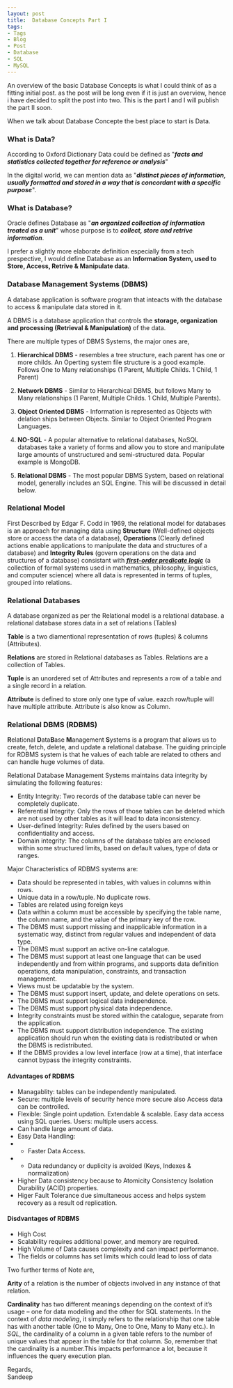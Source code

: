 ```yaml
---
layout: post
title:  Database Concepts Part I
tags:
- Tags
- Blog
- Post
- Database
- SQL
- MySQL
---
```


An overview of the basic Database Concepts is what I could think of as a fitting initial post. as the post will be long even if it is just an overview, hence i have decided to split the post into two. This is the part I and I will publish the part II soon.

When we talk about Database Concepte the best place to start is Data.

### **What is Data?**
According to Oxford Dictionary Data could be defined as "***facts and statistics collected together for reference or analysis***"

In the digital world, we can mention data as "***distinct pieces of information, usually formatted and stored in a way that is concordant with a specific purpose***".

### **What is Database?**

Oracle defines Database as "***an organized
collection of information treated as a unit***" whose purpose is to ***collect, store and retrive information***.

I prefer a slightly more elaborate definition especially from a tech prespective, I would define Database as an **Information System, used to Store, Access, Retrive & Manipulate data**.

### **Database Management Systems (DBMS)**

A database application is software program that inteacts with the database to access & manipulate data stored in it. 

A DBMS is a database application that controls the **storage, organization and processing (Retrieval & Manipulation)** of the data.

There are multiple types of DBMS Systems, the major ones are,

1. **Hierarchical DBMS** - resembles a tree structure, each parent has one or more childs. An Operting system file structure is a good example. Follows One to Many relationships (1 Parent, Multiple Childs. 1 Child, 1 Parent)

2. **Network DBMS** - Similar to Hierarchical DBMS, but follows Many to Many relationships (1 Parent, Multiple Childs. 1 Child, Multiple Parents).

3. **Object Oriented DBMS** - Information is represented as Objects with delation ships between Objects. Similar to Object Oriented Program Languages.

4. **NO-SQL** - A popular alternative to relational databases, NoSQL databases take a variety of forms and allow you to store and manipulate large amounts of unstructured and semi-structured data. Popular example is MongoDB.

5. **Relational DBMS** - The most popular DBMS System, based on relational model, generally includes an SQL Engine. This will be discussed in detail below.

### **Relational Model**

First Described by Edgar F. Codd in 1969, the relational model for databases is an approach for managing data using **Structure** (Well-defined objects store or access the data of a database), **Operations** (Clearly defined actions enable applications to manipulate the data and structures of a database) and **Integrity Rules** (govern operations on the data and structures of a database) consistant with [***first-order predicate logic***](https://en.wikipedia.org/wiki/First-order_logic) (a collection of formal systems used in mathematics, philosophy, linguistics, and computer science) where all data is represented in terms of tuples, grouped into relations.

### **Relational Databases**

A database organized as per the Relational model is a relational database. a relational database stores data in a set of relations (Tables)

**Table** is a two diamentional representation of rows (tuples) & columns (Attributes). 

**Relations** are stored in Relational databases as Tables. Relations are a collection of Tables.

**Tuple** is an unordered set of Attributes and represents a row of a table and a single record in a relation.

**Attribute** is defined to store only one type of value. eazch row/tuple will have multiple attribute. Attribute is also know as Column.

### **Relational DBMS (RDBMS)**

**R**elational **D**ata**B**ase **M**anagement **S**ystems is a program that allows us to create, fetch, delete, and update a relational database. The guiding principle for RDBMS system is that he values of each table are related to others and can handle huge volumes of data.

Relational Database Management Systems maintains data integrity by simulating the following features:   
- Entity Integrity: Two records of the database table can never be completely duplicate.
- Referential Integrity: Only the rows of those tables can be deleted which are not used by other tables as it will lead to data inconsistency.
- User-defined Integrity: Rules defined by the users based on confidentiality and access.
- Domain integrity: The columns of the database tables are enclosed within some structured limits, based on default values, type of data or ranges.

Major Characteristics of RDBMS systems are:

- Data should be represented in tables, with values in columns within rows.
- Unique data in a row/tuple. No duplicate rows.
- Tables are related using foreign keys
- Data within a column must be accessible by specifying the table name, the column name, and the value of the primary key of the row.
- The DBMS must support missing and inapplicable information in a systematic way, distinct from regular values and independent of data type.
- The DBMS must support an active on-line catalogue.
- The DBMS must support at least one language that can be used independently and from within programs, and supports data definition operations, data manipulation, constraints, and transaction management.
- Views must be updatable by the system.
- The DBMS must support insert, update, and delete operations on sets.
- The DBMS must support logical data independence.
- The DBMS must support physical data independence.
- Integrity constraints must be stored within the catalogue, separate from the application.
- The DBMS must support distribution independence.  The existing application should run when the existing data is redistributed or when the DBMS is redistributed.
- If the DBMS provides a low level interface (row at a time), that interface cannot bypass the integrity constraints.

#### **Advantages of RDBMS**

- Managablity: tables can be independently manipulated.
- Secure: multiple levels of security hence more secure also Access data can be controlled.
- Flexible: Single point updation. Extendable & scalable. Easy data access using SQL queries.
Users: multiple users access.
- Can handle large amount of data.
- Easy Data Handling: 
- - Faster Data Access.
- - Data redundancy or duplicity is avoided (Keys, Indexes & normalization)
- Higher Data consistency because to Atomicity Consistency Isolation Durability (ACID) properties.
- Higer Fault Tolerance due simultaneous access and helps system recovery as a result od replication.

#### **Disdvantages of RDBMS**

- High Cost
- Scalability requires additional power, and memory are required.
- High Volume of Data causes complexity and can impact performance.
- The fields or columns has set limits which could lead to loss of data

Two further terms of Note are,

**Arity** of a relation is the number of objects involved in any instance of that relation.

**Cardinality** has two different meanings depending on the context of it’s usage – one for data modeling and the other for SQL statements.
In the context of *data modeling*, it simply refers to the relationship that one table has with another table (One to Many, One to One, Many to Many etc.).
In *SQL*, the cardinality of a column in a given table refers to the number of unique values that appear in the table for that column. So, remember that the cardinality is a number.This impacts performance a lot, because it influences the query execution plan.



Regards,<br>
Sandeep